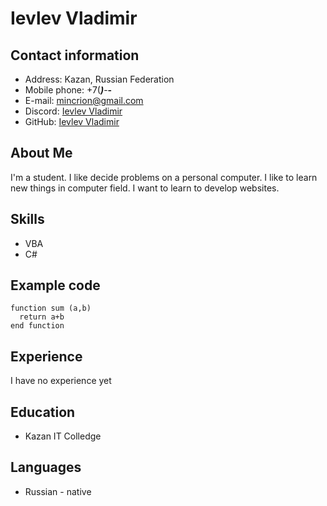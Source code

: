 # Ievlev Vladimir

## Contact information

- Address: Kazan, Russian Federation
- Mobile phone: +7(***)***-**-**
- E-mail: mincrion@gmail.com
- Discord: [Ievlev Vladimir]()
- GitHub: [Ievlev Vladimir](https://github.com/mincrion)

## About Me

I'm a student. I like decide problems on a personal computer. I like to learn new things in computer field. I want to learn to develop websites.

## Skills

- VBA
- C#

## Example code

```
function sum (a,b)
  return a+b
end function
```

## Experience

I have no experience yet

## Education

- Kazan IT Colledge

## Languages

- Russian - native

